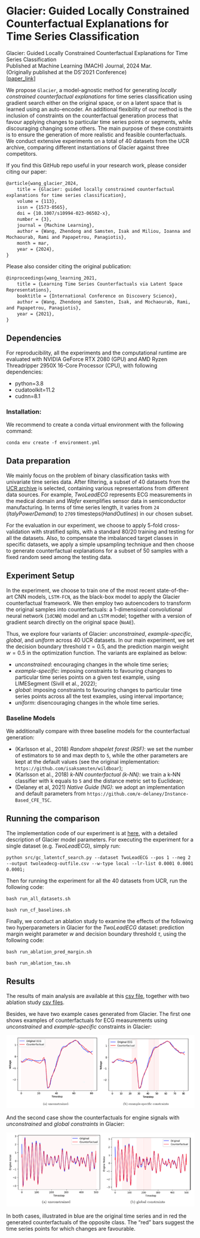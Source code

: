 # Glacier: Guided Locally Constrained Counterfactual Explanations for Time Series Classification
Glacier: Guided Locally Constrained Counterfactual Explanations for Time Series Classification<br/>
Published at Machine Learning (MACH) Journal, 2024 Mar.<br/>
(Originally published at the DS'2021 Conference)<br/>
[[paper_link]](https://doi.org/10.1007/s10994-023-06502-x)

We propose `Glacier`, a model-agnostic method for generating *locally constrained counterfactual explanations* for time series classification using gradient search either on the original space, or on a latent space that is learned using an auto-encoder. An additional flexibility of our method is the inclusion of constraints on the counterfactual generation process that favour applying changes to particular time series points or segments, while discouraging changing some others. The main purpose of these constraints is to ensure the generation of more realistic and feasible counterfactuals. We conduct extensive experiments on a total of 40 datasets from the UCR archive, comparing different instantiations of Glacier against three competitors.

If you find this GitHub repo useful in your research work, please consider citing our paper:
```
@article{wang_glacier_2024,
	title = {Glacier: guided locally constrained counterfactual explanations for time series classification},
	volume = {113},
	issn = {1573-0565},
	doi = {10.1007/s10994-023-06502-x},
	number = {3},
	journal = {Machine Learning},
	author = {Wang, Zhendong and Samsten, Isak and Miliou, Ioanna and Mochaourab, Rami and Papapetrou, Panagiotis},
	month = mar,
	year = {2024},
}
```
Please also consider citing the original publication:
```
@inproceedings{wang_learning_2021,
	title = {Learning Time Series Counterfactuals via Latent Space Representations},
	booktitle = {International Conference on Discovery Science},
	author = {Wang, Zhendong and Samsten, Isak, and Mochaourab, Rami, and Papapetrou, Panagiotis},
	year = {2021},
}
``` 

## Dependencies
For reproducibility, all the experiments and the computational runtime are evaluated with NVIDIA GeForce RTX 2080 (GPU) and AMD Ryzen Threadripper 2950X 16-Core Processor (CPU), with following dependencies:
  - python=3.8
  - cudatoolkit=11.2
  - cudnn=8.1

### Installation:
We recommend to create a conda virtual environment with the following command:
```
conda env create -f environment.yml
```

## Data preparation

We mainly focus on the problem of binary classification tasks with univariate time series data. After filtering, a subset of 40 datasets from the [UCR archive](https://www.cs.ucr.edu/∼eamonn/time_series_data_2018/) is selected, containing various representations from different data sources. For example, *TwoLeadECG* represents ECG measurements in the medical domain and *Wafer* exemplifies sensor data in semiconductor  manufacturing. In terms of time series length, it varies from `24` (*ItalyPowerDemand*) to `2709` timesteps(*HandOutlines*) in our chosen subset.

For the evaluation in our experiment, we choose to apply 5-fold cross-validation with stratified splits, with a standard 80/20 training and testing for all the datasets. Also, to compensate the imbalanced target classes in specific datasets, we apply a simple upsampling technique and then choose to generate counterfactual explanations for a subset of 50 samples with a fixed random seed among the testing data. 

## Experiment Setup

In the experiment, we choose to train one of the most recent state-of-the-art CNN models, `LSTM-FCN`, as the black-box model to apply the Glacier counterfactual framework. We then employ two autoencoders to transform the original samples into counterfactuals: a 1-dimensional convolutional neural network (`1dCNN`) model and an `LSTM` model; together with a version of gradient search directly on the original space (`NoAE`).

Thus, we explore four variants of Glacier: *unconstrained*, *example-specific*, *global*, and *uniform* across 40 UCR datasets. In our main experiment, we set the decision boundary threshold $\tau=0.5$, and the prediction margin weight $w=0.5$ in the optimization function. The variants are explained as below:
- *unconstrained*: encouraging changes in the whole time series;
- *example-specific*: imposing constraints to favouring changes to particular time series points on a given test example, using LIMESegment (Sivill et al., 2022); 
- *global*: imposing constraints to favouring changes to particular time series points across all the test examples, using interval importance;  
- *uniform*: disencouraging changes in the whole time series. 


### Baseline Models
We additionally compare with three baseline models for the counterfactual generation:
- (Karlsson et al., 2018) *Random shapelet forest (RSF)*: we set the number of estimators to `50` and max depth to `5`, while the other parameters are kept at the default values (see the original implementation: `https://github.com/isaksamsten/wildboar`);
- (Karlsson et al., 2018) *k-NN counterfactual (k-NN)*: we train a k-NN classifier with k equals to `5` and the distance metric set to Euclidean;
- (Delaney et al, 2021) *Native Guide (NG)*: we adopt an implementation and default parameters from `https://github.com/e-delaney/Instance-Based_CFE_TSC`. 


## Running the comparison

The implementation code of our experiment is at [here](./src/gc_latentcf_search.py), with a detailed description of Glacier model parameters. For executing the experiment for a single dataset (e.g. *TwoLeadECG*), simply run:
```
python src/gc_latentcf_search.py --dataset TwoLeadECG --pos 1 --neg 2 --output twoleadecg-outfile.csv --w-type local --lr-list 0.0001 0.0001 0.0001;
```

Then for running the experiment for all the 40 datasets from UCR, run the following code:
```
bash run_all_datasets.sh
```

```
bash run_cf_baselines.sh
```

Finally, we conduct an ablation study to examine the effects of the following two hyperparameters in Glacier for the *TwoLeadECG* dataset: prediction margin weight parameter $w$ and decision boundary threshold $\tau$, using the following code:
```
bash run_ablation_pred_margin.sh
```

```
bash run_ablation_tau.sh
```


## Results

The results of main analysis are available at this [csv file](./results/results_final_all.csv), together with two ablation study [csv files](./results/). 

Besides, we have two example cases generated from Glacier. The first one shows examples of counterfactuals for ECG measurements using *unconstrained* and *example-specific* constraints in Glacier:

![examples](./results/results_example_local.png) 

And the second case show the counterfactuals for engine signals with *unconstrained* and *global constraints* in Glacier:

![examples](./results/results_example_global.png) 

In both cases, illustrated in blue are the original time series and in red the generated counterfactuals of the opposite class. The “red” bars suggest the time series points for which changes are favourable. 